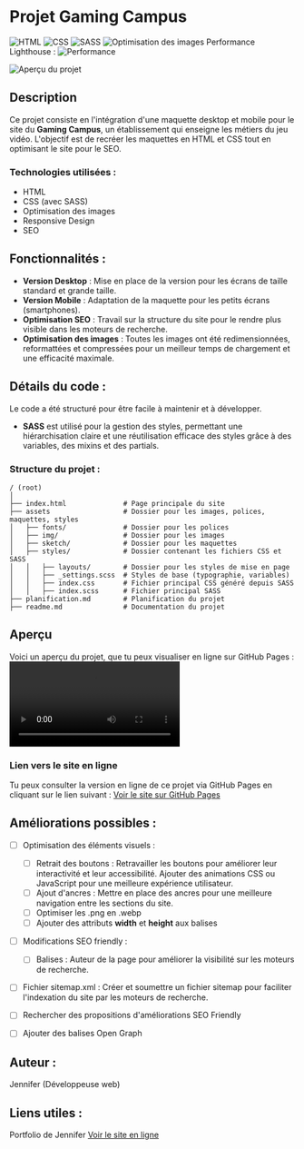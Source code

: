 # Projet Gaming Campus

![HTML](https://img.shields.io/badge/HTML-5-orange) ![CSS](https://img.shields.io/badge/CSS-3-0077B5) ![SASS](https://img.shields.io/badge/CSS%20preprocessor-SASS-CC6699) ![Optimisation des images](https://img.shields.io/badge/Optimisation%20des%20images-Squoosh-blue) 
Performance Lighthouse : ![Performance](https://img.shields.io/badge/Lighthouse-95-brightgreen)

![Aperçu du projet](https://github.com/jhauck67/Projet-Gaming-Campus/blob/main/assets/sketch/aper%C3%A7u.png)

## Description

Ce projet consiste en l'intégration d'une maquette desktop et mobile pour le site du **Gaming Campus**, un établissement qui enseigne les métiers du jeu vidéo. L'objectif est de recréer les maquettes en HTML et CSS tout en optimisant le site pour le SEO.

### Technologies utilisées :

- HTML
- CSS (avec SASS)
- Optimisation des images
- Responsive Design
- SEO

## Fonctionnalités :

- **Version Desktop** : Mise en place de la version pour les écrans de taille standard et grande taille.
- **Version Mobile** : Adaptation de la maquette pour les petits écrans (smartphones).
- **Optimisation SEO** : Travail sur la structure du site pour le rendre plus visible dans les moteurs de recherche.
- **Optimisation des images** : Toutes les images ont été redimensionnées, reformattées et compressées pour un meilleur temps de chargement et une efficacité maximale.

## Détails du code :

Le code a été structuré pour être facile à maintenir et à développer.

- **SASS** est utilisé pour la gestion des styles, permettant une hiérarchisation claire et une réutilisation efficace des styles grâce à des variables, des mixins et des partials.

### Structure du projet :

```plaintext
/ (root)
│
├── index.html              # Page principale du site
├── assets                  # Dossier pour les images, polices, maquettes, styles
│   ├── fonts/              # Dossier pour les polices
│   ├── img/                # Dossier pour les images
│   ├── sketch/             # Dossier pour les maquettes
│   ├── styles/             # Dossier contenant les fichiers CSS et SASS
│   │   ├── layouts/        # Dossier pour les styles de mise en page
│   │   ├── _settings.scss  # Styles de base (typographie, variables)
│   │   ├── index.css       # Fichier principal CSS généré depuis SASS
│   │   ├── index.scss      # Fichier principal SASS
├── planification.md        # Planification du projet
├── readme.md               # Documentation du projet
```

## Aperçu

Voici un aperçu du projet, que tu peux visualiser en ligne sur GitHub Pages :
![Aperçu du projet](http://github.com/jhauck67/Projet-Gaming-Campus/blob/main/assets/sketch/projet-gaming-campus-video.mp4)

### Lien vers le site en ligne

Tu peux consulter la version en ligne de ce projet via GitHub Pages en cliquant sur le lien suivant :
[Voir le site sur GitHub Pages](https://jhauck67.github.io/Projet-Gaming-Campus/)

## Améliorations possibles :

- [ ] Optimisation des éléments visuels :

  - [ ] Retrait des boutons : Retravailler les boutons pour améliorer leur interactivité et leur accessibilité. Ajouter des animations CSS ou JavaScript pour une meilleure expérience utilisateur.
  - [ ] Ajout d'ancres : Mettre en place des ancres pour une meilleure navigation entre les sections du site.
  - [ ] Optimiser les .png en .webp
  - [ ] Ajouter des attributs **width** et **height** aux balises <img>

- [ ] Modifications SEO friendly :

  - [ ] Balises <meta> : Auteur de la page pour améliorer la visibilité sur les moteurs de recherche.

- [ ] Fichier sitemap.xml : Créer et soumettre un fichier sitemap pour faciliter l'indexation du site par les moteurs de recherche.

- [ ] Rechercher des propositions d'améliorations SEO Friendly

- [ ] Ajouter des balises Open Graph

## Auteur :

Jennifer (Développeuse web)

## Liens utiles :

Portfolio de Jennifer
[Voir le site en ligne](https://jhauck67.github.io/Projet-Gaming-Campus/)
